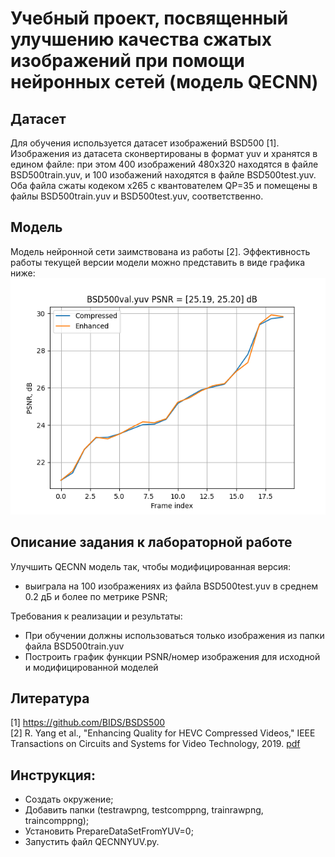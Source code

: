 # Учебный проект, посвященный улучшению качества сжатых изображений при помощи нейронных сетей (модель QECNN)

## Датасет
Для обучения используется датасет изображений BSD500 [1]. Изображения из датасета сконвертированы в формат yuv и хранятся в едином файле:
при этом 400 изображений 480x320 находятся в файле BSD500train.yuv, и 100 изобажений находятся в файле BSD500test.yuv. Оба файла сжаты кодеком x265 с квантователем QP=35 и 
помещены в файлы BSD500train.yuv и BSD500test.yuv, соответственно.

## Модель
Модель нейронной сети заимствована из работы [2]. Эффективность работы текущей версии модели можно представить в виде графика ниже:
![PSNR до и после улучшения для первых 20 изображений](./doc/Figure_1.png)

## Описание задания к лабораторной работе
Улучшить QECNN модель так, чтобы модифицированная версия:
- выиграла на 100 изображениях из файла BSD500test.yuv в среднем 0.2 дБ и более по метрике PSNR; 

Требования к реализации и результаты:
- При обучении должны использоваться только изображения из папки файла BSD500train.yuv
- Построить график функции PSNR/номер изображения для исходной и модифицированной моделей

## Литература
[1] https://github.com/BIDS/BSDS500<br />
[2] R. Yang et al., "Enhancing Quality for HEVC Compressed Videos," IEEE Transactions on Circuits and Systems for Video Technology, 2019.
[pdf](./doc/Enhancing_Quality_for_HEVC_Compressed_Videos.pdf)

## Инструкция:
- Создать окружение;
- Добавить папки (testrawpng, testcomppng, trainrawpng, traincomppng);
- Установить PrepareDataSetFromYUV=0;
- Запустить файл QECNNYUV.py.
